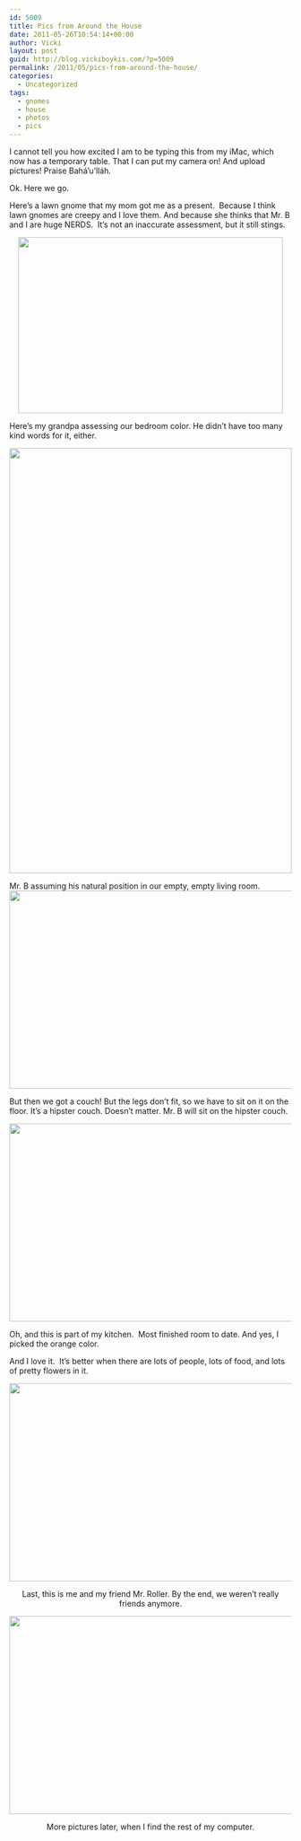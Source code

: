 ```yaml
---
id: 5009
title: Pics from Around the House
date: 2011-05-26T10:54:14+00:00
author: Vicki
layout: post
guid: http://blog.vickiboykis.com/?p=5009
permalink: /2011/05/pics-from-around-the-house/
categories:
  - Uncategorized
tags:
  - gnomes
  - house
  - photos
  - pics
---
```

I cannot tell you how excited I am to be typing this from my iMac, which now has a temporary table. That I can put my camera on! And upload pictures! Praise Bahá&#8217;u&#8217;lláh.

Ok. Here we go.

Here&#8217;s a lawn gnome that my mom got me as a present.  Because I think lawn gnomes are creepy and I love them. And because she thinks that Mr. B and I are huge NERDS.  It&#8217;s not an inaccurate assessment, but it still stings.

<p style="text-align: center;">
  <a href="http://blog.vickiboykis.com/wp-content/uploads/2011/05/DSC_0537.jpg"><img class="aligncenter size-full wp-image-5010" title="DSC_0537" src="http://blog.vickiboykis.com/wp-content/uploads/2011/05/DSC_0537.jpg" alt="" width="472" height="314" /></a>
</p>

Here&#8217;s my grandpa assessing our bedroom color. He didn&#8217;t have too many kind words for it, either.

<p style="text-align: center;">
  <a href="http://blog.vickiboykis.com/wp-content/uploads/2011/05/DSC_0531.jpg"><img class="aligncenter size-full wp-image-5011" title="DSC_0531" src="http://blog.vickiboykis.com/wp-content/uploads/2011/05/DSC_0531.jpg" alt="" width="504" height="758" /></a>
</p>

<p style="text-align: left;">
  Mr. B assuming his natural position in our empty, empty living room.<br /> <a href="http://blog.vickiboykis.com/wp-content/uploads/2011/05/DSC_0496.jpg"><img class="aligncenter size-full wp-image-5012" title="DSC_0496" src="http://blog.vickiboykis.com/wp-content/uploads/2011/05/DSC_0496.jpg" alt="" width="531" height="353" /></a>
</p>

But then we got a couch! But the legs don&#8217;t fit, so we have to sit on it on the floor. It&#8217;s a hipster couch. Doesn&#8217;t matter. Mr. B will sit on the hipster couch.

<p style="text-align: center;">
  <a href="http://blog.vickiboykis.com/wp-content/uploads/2011/05/DSC_0503.jpg"><img class="aligncenter size-full wp-image-5013" title="DSC_0503" src="http://blog.vickiboykis.com/wp-content/uploads/2011/05/DSC_0503.jpg" alt="" width="531" height="353" /></a>
</p>

<p style="text-align: left;">
  Oh, and this is part of my kitchen.  Most finished room to date. And yes, I picked the orange color.
</p>

<p style="text-align: left;">
  And I love it.  It&#8217;s better when there are lots of people, lots of food, and lots of pretty flowers in it.
</p>

<p style="text-align: center;">
  <a href="http://blog.vickiboykis.com/wp-content/uploads/2011/05/DSC_0534.jpg"><img class="aligncenter size-full wp-image-5014" title="DSC_0534" src="http://blog.vickiboykis.com/wp-content/uploads/2011/05/DSC_0534.jpg" alt="" width="531" height="353" /></a>
</p>

<p style="text-align: center;">
  Last, this is me and my friend Mr. Roller. By the end, we weren&#8217;t really friends anymore.
</p>

<p style="text-align: center;">
  <p style="text-align: center;">
    <a href="http://blog.vickiboykis.com/wp-content/uploads/2011/05/DSC_0517.jpg"><img class="aligncenter size-full wp-image-5015" title="DSC_0517" src="http://blog.vickiboykis.com/wp-content/uploads/2011/05/DSC_0517.jpg" alt="" width="531" height="353" /></a>
  </p>
  
  <p style="text-align: center;">
    More pictures later, when I find the rest of my computer.
  </p>
  
  <p style="text-align: center;">